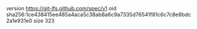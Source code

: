 version https://git-lfs.github.com/spec/v1
oid sha256:1ce438415ee485a4aca5c38ab8a6c9a7335d76541f81c6c7c8e8bdc2a1e931e0
size 323
